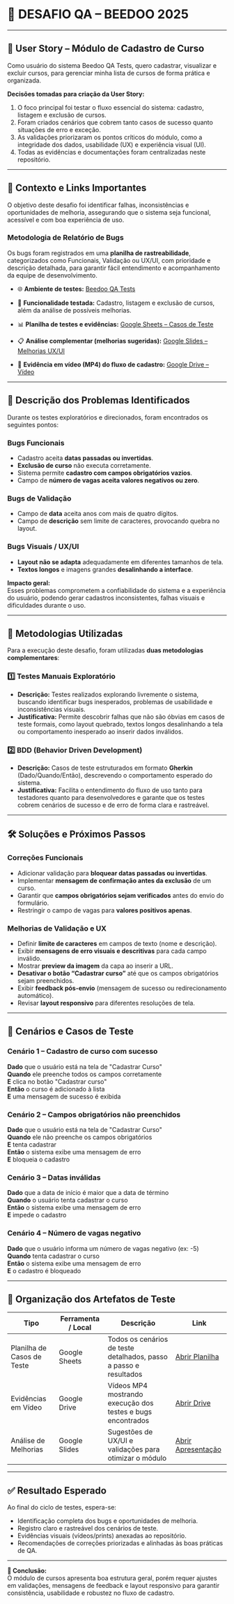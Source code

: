 # 🧪 DESAFIO QA – BEEDOO 2025

---

## 📌 User Story – Módulo de Cadastro de Curso


Como usuário do sistema Beedoo QA Tests, quero cadastrar, visualizar e excluir cursos, para gerenciar minha lista de cursos de forma prática e organizada.

**Decisões tomadas para criação da User Story:**
1. O foco principal foi testar o fluxo essencial do sistema: cadastro, listagem e exclusão de cursos.  
2. Foram criados cenários que cobrem tanto casos de sucesso quanto situações de erro e exceção.  
3. As validações priorizaram os pontos críticos do módulo, como a integridade dos dados, usabilidade (UX) e experiência visual (UI).  
4. Todas as evidências e documentações foram centralizadas neste repositório.

---

## 🧾 Contexto e Links Importantes

O objetivo deste desafio foi identificar falhas, inconsistências e oportunidades de melhoria, assegurando que o sistema seja funcional, acessível e com boa experiência de uso.

### Metodologia de Relatório de Bugs
Os bugs foram registrados em uma **planilha de rastreabilidade**, categorizados como Funcionais, Validação ou UX/UI, com prioridade e descrição detalhada, para garantir fácil entendimento e acompanhamento da equipe de desenvolvimento.


- 🌐 **Ambiente de testes:** [Beedoo QA Tests](https://creative-sherbet-a51eac.netlify.app/new-course)  
- 🧩 **Funcionalidade testada:** Cadastro, listagem e exclusão de cursos, além da análise de possíveis melhorias.
   
- 📊 **Planilha de testes e evidências:** [Google Sheets – Casos de Teste](https://docs.google.com/spreadsheets/d/1p4P6JoU_KfYsAUmQN_Yh2jZ-jXsutaq_a8usZl_6sq0/edit?gid=0#gid=0)  
- 📋 **Análise complementar (melhorias sugeridas):** [Google Slides – Melhorias UX/UI](https://docs.google.com/presentation/d/1rXzXwUOrSjRwcPsXm0lXF0YBmyfPYWDphsa67rep4sk/edit?slide=id.g39e52667058_2_76#slide=id.g39e52667058_2_76)  
- 🎥 **Evidência em vídeo (MP4) do fluxo de cadastro:** [Google Drive – Vídeo](https://docs.google.com/videos/d/1pTh3RsM8OSasUQZcugDpZAXW51I4kIoJCwOX_NmWXqw/edit?scene=id.g3394bba2_0_1#scene=id.g3394bba2_0_1)

---

## 🐛 Descrição dos Problemas Identificados

Durante os testes exploratórios e direcionados, foram encontrados os seguintes pontos:

### **Bugs Funcionais**
- Cadastro aceita **datas passadas ou invertidas**.  
- **Exclusão de curso** não executa corretamente.  
- Sistema permite **cadastro com campos obrigatórios vazios**.  
- Campo de **número de vagas aceita valores negativos ou zero**.  

### **Bugs de Validação**
- Campo de **data** aceita anos com mais de quatro dígitos.  
- Campo de **descrição** sem limite de caracteres, provocando quebra no layout.  

### **Bugs Visuais / UX/UI**
- **Layout não se adapta** adequadamente em diferentes tamanhos de tela.  
- **Textos longos** e imagens grandes **desalinhando a interface**.  

**Impacto geral:**  
Esses problemas comprometem a confiabilidade do sistema e a experiência do usuário, podendo gerar cadastros inconsistentes, falhas visuais e dificuldades durante o uso.

---

## 🧭 Metodologias Utilizadas

Para a execução deste desafio, foram utilizadas **duas metodologias complementares**:

### 1️⃣ Testes Manuais Exploratório
- **Descrição:** Testes realizados explorando livremente o sistema, buscando identificar bugs inesperados, problemas de usabilidade e inconsistências visuais.  
- **Justificativa:** Permite descobrir falhas que não são óbvias em casos de teste formais, como layout quebrado, textos longos desalinhando a tela ou comportamento inesperado ao inserir dados inválidos.

### 2️⃣ BDD (Behavior Driven Development)
- **Descrição:** Casos de teste estruturados em formato **Gherkin** (Dado/Quando/Então), descrevendo o comportamento esperado do sistema.  
- **Justificativa:** Facilita o entendimento do fluxo de uso tanto para testadores quanto para desenvolvedores e garante que os testes cobrem cenários de sucesso e de erro de forma clara e rastreável.

---

## 🛠 Soluções e Próximos Passos

### **Correções Funcionais**
- Adicionar validação para **bloquear datas passadas ou invertidas**.  
- Implementar **mensagem de confirmação antes da exclusão** de um curso.  
- Garantir que **campos obrigatórios sejam verificados** antes do envio do formulário.  
- Restringir o campo de vagas para **valores positivos apenas**.  

### **Melhorias de Validação e UX**
- Definir **limite de caracteres** em campos de texto (nome e descrição).  
- Exibir **mensagens de erro visuais e descritivas** para cada campo inválido.  
- Mostrar **preview da imagem** da capa ao inserir a URL.  
- **Desativar o botão “Cadastrar curso”** até que os campos obrigatórios sejam preenchidos.  
- Exibir **feedback pós-envio** (mensagem de sucesso ou redirecionamento automático).  
- Revisar **layout responsivo** para diferentes resoluções de tela.

---

## 🧪 Cenários e Casos de Teste

### **Cenário 1 – Cadastro de curso com sucesso**
**Dado** que o usuário está na tela de "Cadastrar Curso"  
**Quando** ele preenche todos os campos corretamente  
**E** clica no botão "Cadastrar curso"  
**Então** o curso é adicionado à lista  
**E** uma mensagem de sucesso é exibida  

### **Cenário 2 – Campos obrigatórios não preenchidos**
**Dado** que o usuário está na tela de "Cadastrar Curso"  
**Quando** ele não preenche os campos obrigatórios  
**E** tenta cadastrar  
**Então** o sistema exibe uma mensagem de erro  
**E** bloqueia o cadastro  

### **Cenário 3 – Datas inválidas**
**Dado** que a data de início é maior que a data de término  
**Quando** o usuário tenta cadastrar o curso  
**Então** o sistema exibe uma mensagem de erro  
**E** impede o cadastro  

### **Cenário 4 – Número de vagas negativo**
**Dado** que o usuário informa um número de vagas negativo (ex: -5)  
**Quando** tenta cadastrar o curso  
**Então** o sistema exibe uma mensagem de erro  
**E** o cadastro é bloqueado  

---

## 📂 Organização dos Artefatos de Teste

| Tipo | Ferramenta / Local | Descrição | Link |
|------|-------------------|-----------|------|
| Planilha de Casos de Teste | Google Sheets | Todos os cenários de teste detalhados, passo a passo e resultados | [Abrir Planilha](https://docs.google.com/spreadsheets/d/1p4P6JoU_KfYsAUmQN_Yh2jZ-jXsutaq_a8usZl_6sq0/edit?gid=0#gid=0) |
| Evidências em Vídeo | Google Drive | Vídeos MP4 mostrando execução dos testes e bugs encontrados | [Abrir Drive](INSERIR_LINK_REAL_DO_VIDEO) |
| Análise de Melhorias | Google Slides | Sugestões de UX/UI e validações para otimizar o módulo | [Abrir Apresentação](https://docs.google.com/presentation/d/1rXzXwUOrSjRwcPsXm0lXF0YBmyfPYWDphsa67rep4sk/edit?slide=id.g39e52667058_2_76#slide=id.g39e52667058_2_76) |

---

## ✅ Resultado Esperado

Ao final do ciclo de testes, espera-se:
- Identificação completa dos bugs e oportunidades de melhoria.  
- Registro claro e rastreável dos cenários de teste.  
- Evidências visuais (vídeos/prints) anexadas ao repositório.  
- Recomendações de correções priorizadas e alinhadas às boas práticas de QA.  

---

**🧠 Conclusão:**  
O módulo de cursos apresenta boa estrutura geral, porém requer ajustes em validações, mensagens de feedback e layout responsivo para garantir consistência, usabilidade e robustez no fluxo de cadastro.
